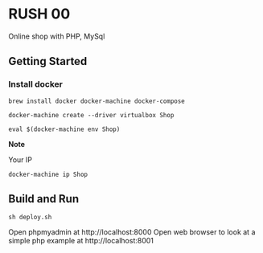 # RUSH 00
Online shop with PHP, MySql
## Getting Started
### Install docker

```
brew install docker docker-machine docker-compose
```

```
docker-machine create --driver virtualbox Shop
```

```
eval $(docker-machine env Shop)
```

**Note**

Your IP

```
docker-machine ip Shop
```


## Build and Run

```
sh deploy.sh
```

Open phpmyadmin at http://localhost:8000 Open web browser to look at a simple php example at http://localhost:8001
